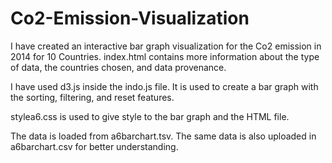 # Co2-Emission-Visualization

I have created an interactive bar graph visualization for the Co2 emission in 2014 for 10 Countries. 
index.html contains more information about the type of data, the countries chosen, and data provenance. 

I have used d3.js inside the indo.js file. It is used to create a bar graph with the sorting, filtering, and reset features. 

stylea6.css is used to give style to the bar graph and the HTML file. 

The data is loaded from a6barchart.tsv. The same data is also uploaded in a6barchart.csv for better understanding. 
